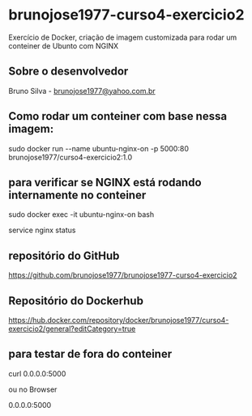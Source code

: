 # brunojose1977-curso4-exercicio2
Exercício de Docker, criação de imagem customizada para rodar um conteiner de Ubunto com NGINX

## Sobre o desenvolvedor
Bruno Silva - brunojose1977@yahoo.com.br

## Como rodar um conteiner com base nessa imagem:

sudo docker run --name ubuntu-nginx-on -p 5000:80 brunojose1977/curso4-exercicio2:1.0

## para verificar se NGINX está rodando internamente no conteiner

sudo docker exec -it ubuntu-nginx-on bash

service nginx status

## repositório do GitHub
https://github.com/brunojose1977/brunojose1977-curso4-exercicio2

## Repositório do Dockerhub
https://hub.docker.com/repository/docker/brunojose1977/curso4-exercicio2/general?editCategory=true

## para testar de fora do conteiner

curl 0.0.0.0:5000

ou no Browser

0.0.0.0:5000
